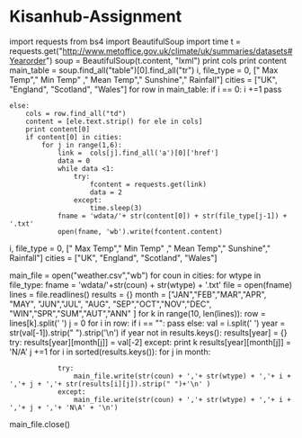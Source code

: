 # Kisanhub-Assignment
import requests
from bs4 import BeautifulSoup
import time
t = requests.get("http://www.metoffice.gov.uk/climate/uk/summaries/datasets#Yearorder")
soup = BeautifulSoup(t.content, "lxml")
print cols
print content
main_table = soup.find_all("table")[0].find_all("tr")
i, file_type = 0, [" Max Temp"," Min Temp" ," Mean Temp"," Sunshine"," Rainfall"]
cities = ["UK", "England", "Scotland", "Wales"]
for row in main_table:
    if i == 0:
        i +=1
        pass
    
    else:
        cols = row.find_all("td")
        content = [ele.text.strip() for ele in cols]
        print content[0]
        if content[0] in cities:
            for j in range(1,6):
                link =  cols[j].find_all('a')[0]['href']
                data = 0
                while data <1:
                    try:
                        fcontent = requests.get(link)
                        data = 2
                    except:
                        time.sleep(3)
                fname = 'wdata/'+ str(content[0]) + str(file_type[j-1]) + '.txt' 
                open(fname, 'wb').write(fcontent.content)
             
i, file_type = 0, [" Max Temp"," Min Temp" ," Mean Temp"," Sunshine"," Rainfall"]
cities = ["UK", "England", "Scotland", "Wales"]

main_file = open("weather.csv","wb")
for coun in cities:
    for wtype in file_type:
        fname = 'wdata/'+str(coun) + str(wtype) + '.txt'
        file = open(fname)
        lines = file.readlines()
        results = {}
        month = ["JAN","FEB","MAR","APR", "MAY", "JUN","JUL", "AUG", "SEP","OCT","NOV","DEC", "WIN","SPR","SUM","AUT","ANN" ]
        for k in range(10, len(lines)):
            row = lines[k].split('   ')
            j = 0
            for i in row:
                if i == "":
                    pass
                else:
                    val =  i.split('  ')
                    year = str(val[-1]).strip(" ").strip('\n')
                    if year not in results.keys():
                        results[year] = {}
                    try:
                        results[year][month[j]] = val[-2]
                    except:
                        print k
                        results[year][month[j]] = 'N/A'
                    j +=1
        for i in sorted(results.keys()):
            for j in month:

                try:
                    main_file.write(str(coun) + ','+ str(wtype) + ','+ i + ','+ j + ','+ str(results[i][j]).strip(" ")+'\n' )
                except:
                    main_file.write(str(coun) + ','+ str(wtype) + ','+ i + ','+ j + ','+ 'N\A' + '\n')

main_file.close()
